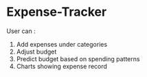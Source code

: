 # Expense-Tracker
User can :
1. Add expenses under categories
2. Adjust budget
3. Predict budget based on spending patterns
4. Charts showing expense record
